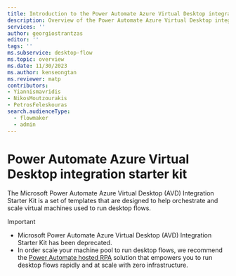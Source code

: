 ```yaml
---
title: Introduction to the Power Automate Azure Virtual Desktop integration starter kit
description: Overview of the Power Automate Azure Virtual Desktop integration starter kit
services: ''
author: georgiostrantzas
editor: ''
tags: ''
ms.subservice: desktop-flow
ms.topic: overview
ms.date: 11/30/2023
ms.author: kenseongtan
ms.reviewer: matp
contributors:
- Yiannismavridis
- NikosMoutzourakis
- PetrosFeleskouras
search.audienceType: 
  - flowmaker
  - admin
---
```

# Power Automate Azure Virtual Desktop integration starter kit

The Microsoft Power Automate Azure Virtual Desktop (AVD) Integration Starter Kit is a set of templates that are designed to help orchestrate and scale virtual machines used to run desktop flows.

> [!IMPORTANT]
> - Microsoft Power Automate Azure Virtual Desktop (AVD) Integration Starter Kit has been deprecated.
> - In order scale your machine pool to run desktop flows, we recommend the [Power Automate hosted RPA](hosted-rpa-overview.md) solution that empowers you to run desktop flows rapidly and at scale with zero infrastructure.
